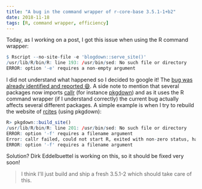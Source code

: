 ```yaml
---
title: "A bug in the command wrapper of r-core-base 3.5.1-1+b2"
date: 2018-11-18
tags: [R, command wrapper, efficiency]
---
```



Today, as I working on a post, I got this issue when using the R command wrapper:

```R
$ Rscript --no-site-file -e 'blogdown::serve_site()'
/usr/lib/R/bin/R: line 193: /usr/bin/sed: No such file or directory
ERROR: option '-e' requires a non-empty argument
```

I did not understand what happened so I decided to google it! The [bug was already identified and reported :smile:](https://www.mail-archive.com/search?l=debian-bugs-dist@lists.debian.org&q=subject:%22Bug%23913982%5C%3A+r%5C-base%5C-core%5C%3A+R+executable+wrapper+scripts+hard%5C-code+the+wrong+path+to+sed.%22&o=newest&f=1). A side note to mention that several packages now imports
[callr](https://cran.r-project.org/web/packages/callr/index.html) (for instance
[pkgdown](https://pkgdown.r-lib.org/)) and as it uses the R command wrapper
(if I understand correctly) the current bug actually affects several different
packages. A simple example is when I try to rebuild the website of [rcites](https://cran.r-project.org/web/packages/rcites/index.html)
(using pkgdown):


```R
R> pkgdown::build_site()
/usr/lib/R/bin/R: line 201: /usr/bin/sed: No such file or directory
ERROR: option '-f' requires a filename argument
Error: callr failed, could not start R, exited with non-zero status, has crashed or was killed /usr/lib/R/bin/R: line 201: /usr/bin/sed: No such file or directory
ERROR: option '-f' requires a filename argument
```

Solution? Dirk Eddelbuettel is working on this, so it should be fixed very soon!

> I think I'll just build and ship a fresh 3.5.1-2 which should take care of this.
